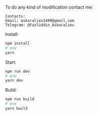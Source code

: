 To do any kind of modification contact me:
```angular2html
Contacts: 
Email: askaraliev1499@gmail.com
Telegram: @Fazliddin_Askaraliev
```
Install:
```bash
npm install
# или
yarn 
```

Start:
```bash
npm run dev
# или
yarn dev
```

Build:
```bash
npm run build
# или
yarn build
```
